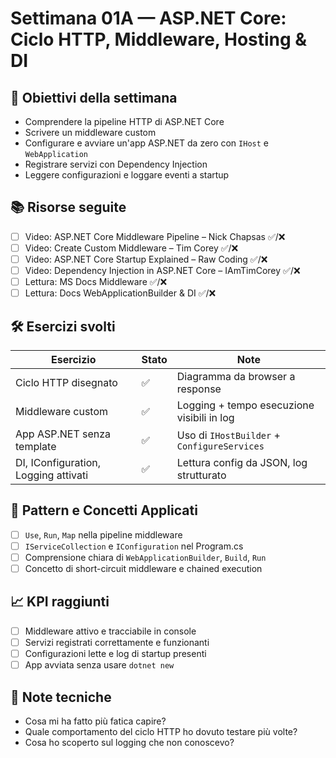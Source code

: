 # Settimana 01A — ASP.NET Core: Ciclo HTTP, Middleware, Hosting & DI

## 🎯 Obiettivi della settimana
- Comprendere la pipeline HTTP di ASP.NET Core
- Scrivere un middleware custom
- Configurare e avviare un'app ASP.NET da zero con `IHost` e `WebApplication`
- Registrare servizi con Dependency Injection
- Leggere configurazioni e loggare eventi a startup

## 📚 Risorse seguite
- [ ] Video: ASP.NET Core Middleware Pipeline – Nick Chapsas ✅/❌
- [ ] Video: Create Custom Middleware – Tim Corey ✅/❌
- [ ] Video: ASP.NET Core Startup Explained – Raw Coding ✅/❌
- [ ] Video: Dependency Injection in ASP.NET Core – IAmTimCorey ✅/❌
- [ ] Lettura: MS Docs Middleware ✅/❌
- [ ] Lettura: Docs WebApplicationBuilder & DI ✅/❌

## 🛠️ Esercizi svolti
| Esercizio                                | Stato | Note |
|------------------------------------------|--------|------|
| Ciclo HTTP disegnato                     | ✅     | Diagramma da browser a response |
| Middleware custom                        | ✅     | Logging + tempo esecuzione visibili in log |
| App ASP.NET senza template               | ✅     | Uso di `IHostBuilder` + `ConfigureServices` |
| DI, IConfiguration, Logging attivati     | ✅     | Lettura config da JSON, log strutturato |

## 🧩 Pattern e Concetti Applicati

- [ ] `Use`, `Run`, `Map` nella pipeline middleware
- [ ] `IServiceCollection` e `IConfiguration` nel Program.cs
- [ ] Comprensione chiara di `WebApplicationBuilder`, `Build`, `Run`
- [ ] Concetto di short-circuit middleware e chained execution

## 📈 KPI raggiunti
- [ ] Middleware attivo e tracciabile in console
- [ ] Servizi registrati correttamente e funzionanti
- [ ] Configurazioni lette e log di startup presenti
- [ ] App avviata senza usare `dotnet new`

## 🧠 Note tecniche
- Cosa mi ha fatto più fatica capire?
- Quale comportamento del ciclo HTTP ho dovuto testare più volte?
- Cosa ho scoperto sul logging che non conoscevo?
